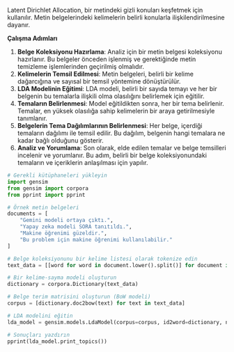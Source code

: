 Latent Dirichlet Allocation, bir metindeki gizli konuları keşfetmek için kullanılır. Metin belgelerindeki kelimelerin belirli konularla ilişkilendirilmesine dayanır. 

**Çalışma Adımları**
1. **Belge Koleksiyonu Hazırlama**: Analiz için bir metin belgesi koleksiyonu hazırlanır. Bu belgeler önceden işlenmiş ve gerektiğinde metin temizleme işlemlerinden geçirilmiş olmalıdır.
2. **Kelimelerin Temsil Edilmesi**: Metin belgeleri, belirli bir kelime dağarcığına ve sayısal bir temsil yöntemine dönüştürülür.
3. **LDA Modelinin Eğitimi**: LDA modeli, belirli bir sayıda temayı ve her bir belgenin bu temalarla ilişkili olma olasılığını belirlemek için eğitilir. 
4. **Temaların Belirlenmesi**: Model eğitildikten sonra, her bir tema belirlenir. Temalar, en yüksek olasılığa sahip kelimelerin bir araya getirilmesiyle tanımlanır.
5. **Belgelerin Tema Dağılımlarının Belirlenmesi**: Her belge, içerdiği temaların dağılımı ile temsil edilir. Bu dağılım, belgenin hangi temalara ne kadar bağlı olduğunu gösterir.
6. **Analiz ve Yorumlama**: Son olarak, elde edilen temalar ve belge temsilleri incelenir ve yorumlanır. Bu adım, belirli bir belge koleksiyonundaki temaların ve içeriklerin anlaşılması için yapılır.

```python
# Gerekli kütüphaneleri yükleyin
import gensim
from gensim import corpora
from pprint import pprint

# Örnek metin belgeleri
documents = [
    "Gemini modeli ortaya çıktı.",
    "Yapay zeka modeli SORA tanıtıldı.",
    "Makine öğrenimi güzeldir.",
    "Bu problem için makine öğrenimi kullanılabilir."
]

# Belge koleksiyonunu bir kelime listesi olarak tokenize edin
text_data = [[word for word in document.lower().split()] for document in documents]

# Bir kelime-sayma modeli oluşturun
dictionary = corpora.Dictionary(text_data)

# Belge terim matrisini oluşturun (BoW modeli)
corpus = [dictionary.doc2bow(text) for text in text_data]

# LDA modelini eğitin
lda_model = gensim.models.LdaModel(corpus=corpus, id2word=dictionary, num_topics=2, passes=10)

# Sonuçları yazdırın
pprint(lda_model.print_topics())
```
